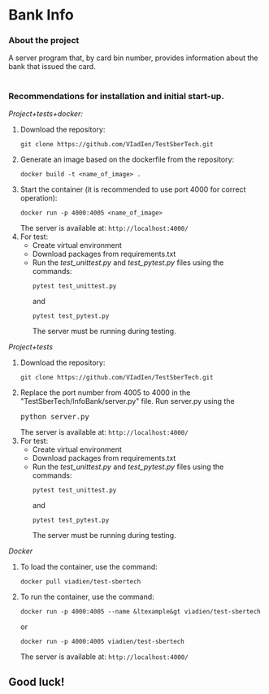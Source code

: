 # Bank Info

### About the project

A server program that, by card bin number, provides information about the bank that issued the card. 
#
### Recommendations for installation and initial start-up.
*Project+tests+docker:*
  1) Download the repository:<pre>`git clone https://github.com/VIadIen/TestSberTech.git`</pre>
  2) Generate an image based on the dockerfile from the repository: <pre>`docker build -t <name_of_image> .`</pre>
  3) Start the container (it is recommended to use port 4000 for correct operation): <pre>`docker run -p 4000:4005 <name_of_image>`</pre> The server is available at: `http://localhost:4000/`
  4) For test:
     - Create virtual environment
     - Download packages from requirements.txt
     - Run the *test_unittest.py* and *test_pytest.py* files using the commands:<pre>`pytest test_unittest.py`</pre> and <pre>`pytest test_pytest.py`</pre>The server must be running during testing.

*Project+tests*
  1) Download the repository: <pre>`git clone https://github.com/VIadIen/TestSberTech.git`</pre>
  2) Replace the port number from 4005 to 4000 in the "TestSberTech/InfoBank/server.py" file. Run server.py using the <pre>python server.py</pre> The server is available at: `http://localhost:4000/`
  3) For test:
     - Create virtual environment
     - Download packages from requirements.txt
     - Run the *test_unittest.py* and *test_pytest.py* files using the commands:<pre>`pytest test_unittest.py`</pre> and <pre>`pytest test_pytest.py`</pre>The server must be running during testing.

*Docker*
  1) To load the container, use the command:<pre>`docker pull viadien/test-sbertech`</pre>

  2) To run the container, use the command:<pre>`docker run -p 4000:4005 --name &ltexample&gt viadien/test-sbertech`</pre> or <pre>`docker run -p 4000:4005 viadien/test-sbertech`</pre> The server is available at: `http://localhost:4000/`

## Good luck!

